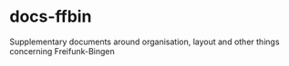 # docs-ffbin
Supplementary documents around organisation, layout and other things concerning Freifunk-Bingen
